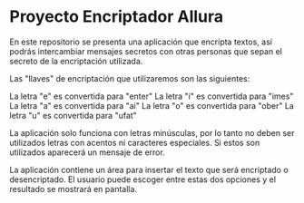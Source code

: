<h1>Proyecto Encriptador Allura</h1>

En este repositorio se presenta una aplicación que encripta textos, así podrás intercambiar mensajes secretos con otras personas que sepan el secreto de la encriptación utilizada.

Las "llaves" de encriptación que utilizaremos son las siguientes:

La letra "e" es convertida para "enter"
La letra "i" es convertida para "imes"
La letra "a" es convertida para "ai"
La letra "o" es convertida para "ober"
La letra "u" es convertida para "ufat"

La aplicación solo funciona con letras minúsculas, por lo tanto no deben ser utilizados letras con acentos ni caracteres especiales. Si estos son utilizados aparecerá un mensaje de error.

La aplicación contiene un área para insertar el texto que será encriptado o desencriptado. El usuario puede escoger entre estas dos opciones y el resultado se mostrará en pantalla. 

